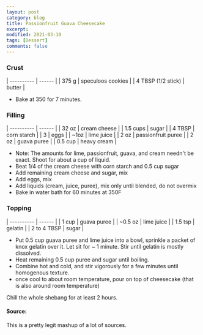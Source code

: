 ```yaml
---
layout: post
category: blog
title: Passionfruit Guava Cheesecake
excerpt:
modified: 2021-03-10
tags: [Dessert]
comments: false
---
```


### Crust

| ---------- | ------ |
| 375 g | speculoos cookies |
| 4 TBSP (1/2 stick) | butter |

- Bake at 350 for 7 minutes.

### Filling
| ---------- | ------ |
| 32 oz | cream cheese |
| 1.5 cups | sugar |
| 4 TBSP | corn starch |
| 3 | eggs |
| ~1oz | lime juice |
| 2 oz | passionfruit puree |
| 2 oz | guava puree |
| 0.5 cup | heavy cream |

- Note: The amounts for lime, passionfruit, guava, and cream needn't be exact. Shoot for about a cup of liquid.
- Beat 1/4 of the cream cheese with corn starch and 0.5 cup sugar
- Add remaining cream cheese and sugar, mix
- Add eggs, mix
- Add liquids (cream, juice, puree), mix only until blended, do not overmix
- Bake in water bath for 60 minutes at 350F

### Topping
| ---------- | ------ |
| 1 cup | guava puree |
| ~0.5 oz | lime juice |
| 1.5 tsp | gelatin |
| 2 to 4 TBSP | sugar |

- Put 0.5 cup guava puree and lime juice into a bowl, sprinkle a packet of knox gelatin over it. Let sit for ~ 1 minute. Stir until gelatin is mostly dissolved.
- Heat remaining 0.5 cup puree and sugar until boiling.
- Combine hot and cold, and stir vigorously for a few minutes until homogenous texture.
- once cool to about room temperature, pour on top of cheesecake (that is also around room temperature)

Chill the whole shebang for at least 2 hours.

#### Source:
This is a pretty legit mashup of a lot of sources.
